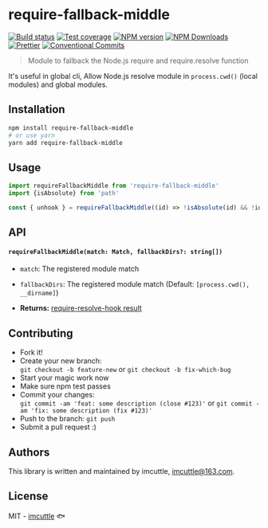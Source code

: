 # require-fallback-middle

[![Build status](https://img.shields.io/travis/imcuttle/require-fallback-middle/master.svg?style=flat-square)](https://travis-ci.org/imcuttle/require-fallback-middle)
[![Test coverage](https://img.shields.io/codecov/c/github/imcuttle/require-fallback-middle.svg?style=flat-square)](https://codecov.io/github/imcuttle/require-fallback-middle?branch=master)
[![NPM version](https://img.shields.io/npm/v/require-fallback-middle.svg?style=flat-square)](https://www.npmjs.com/package/require-fallback-middle)
[![NPM Downloads](https://img.shields.io/npm/dm/require-fallback-middle.svg?style=flat-square&maxAge=43200)](https://www.npmjs.com/package/require-fallback-middle)
[![Prettier](https://img.shields.io/badge/code_style-prettier-ff69b4.svg?style=flat-square)](https://prettier.io/)
[![Conventional Commits](https://img.shields.io/badge/Conventional%20Commits-1.0.0-yellow.svg?style=flat-square)](https://conventionalcommits.org)

> Module to fallback the Node.js require and require.resolve function

It's useful in global cli, Allow Node.js resolve module in `process.cwd()` (local modules) and global modules.

## Installation

```bash
npm install require-fallback-middle
# or use yarn
yarn add require-fallback-middle
```

## Usage

```javascript
import requireFallbackMiddle from 'require-fallback-middle'
import {isAbsolute} from 'path'

const { unhook } = requireFallbackMiddle((id) => !isAbsolute(id) && !id.startsWith('.'))
```

## API

#### `requireFallbackMiddle(match: Match, fallbackDirs?: string[])`

- `match`: The registered module match
- `fallbackDirs`: The registered module match (Default: `[process.cwd(), __dirname]`)

- **Returns:** [require-resolve-hook result](https://github.com/imcuttle/require-resolve-hook/#api)

## Contributing

- Fork it!
- Create your new branch:  
  `git checkout -b feature-new` or `git checkout -b fix-which-bug`
- Start your magic work now
- Make sure npm test passes
- Commit your changes:  
  `git commit -am 'feat: some description (close #123)'` or `git commit -am 'fix: some description (fix #123)'`
- Push to the branch: `git push`
- Submit a pull request :)

## Authors

This library is written and maintained by imcuttle, <a href="mailto:imcuttle@163.com">imcuttle@163.com</a>.

## License

MIT - [imcuttle](https://github.com/imcuttle) 🐟

